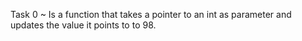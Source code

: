 Task 0 ~ Is a function that takes a pointer to an int as parameter and updates the value it points to to 98.
